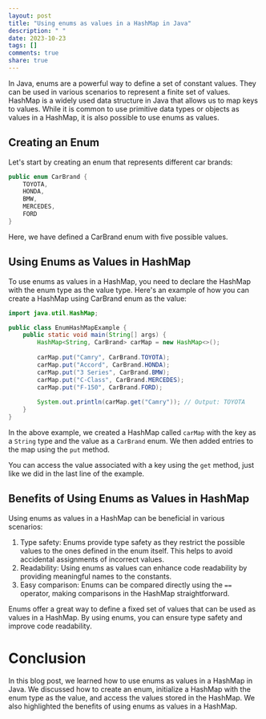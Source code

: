 ```yaml
---
layout: post
title: "Using enums as values in a HashMap in Java"
description: " "
date: 2023-10-23
tags: []
comments: true
share: true
---
```


In Java, enums are a powerful way to define a set of constant values. They can be used in various scenarios to represent a finite set of values. HashMap is a widely used data structure in Java that allows us to map keys to values. While it is common to use primitive data types or objects as values in a HashMap, it is also possible to use enums as values.

## Creating an Enum

Let's start by creating an enum that represents different car brands:

```java
public enum CarBrand {
    TOYOTA,
    HONDA,
    BMW,
    MERCEDES,
    FORD
}
```

Here, we have defined a CarBrand enum with five possible values.

## Using Enums as Values in HashMap

To use enums as values in a HashMap, you need to declare the HashMap with the enum type as the value type. Here's an example of how you can create a HashMap using CarBrand enum as the value:

```java
import java.util.HashMap;

public class EnumHashMapExample {
    public static void main(String[] args) {
        HashMap<String, CarBrand> carMap = new HashMap<>();
        
        carMap.put("Camry", CarBrand.TOYOTA);
        carMap.put("Accord", CarBrand.HONDA);
        carMap.put("3 Series", CarBrand.BMW);
        carMap.put("C-Class", CarBrand.MERCEDES);
        carMap.put("F-150", CarBrand.FORD);
        
        System.out.println(carMap.get("Camry")); // Output: TOYOTA
    }
}
```

In the above example, we created a HashMap called `carMap` with the key as a `String` type and the value as a `CarBrand` enum. We then added entries to the map using the `put` method.

You can access the value associated with a key using the `get` method, just like we did in the last line of the example.

## Benefits of Using Enums as Values in HashMap

Using enums as values in a HashMap can be beneficial in various scenarios:

1. Type safety: Enums provide type safety as they restrict the possible values to the ones defined in the enum itself. This helps to avoid accidental assignments of incorrect values.
2. Readability: Using enums as values can enhance code readability by providing meaningful names to the constants.
3. Easy comparison: Enums can be compared directly using the `==` operator, making comparisons in the HashMap straightforward.

Enums offer a great way to define a fixed set of values that can be used as values in a HashMap. By using enums, you can ensure type safety and improve code readability.

# Conclusion

In this blog post, we learned how to use enums as values in a HashMap in Java. We discussed how to create an enum, initialize a HashMap with the enum type as the value, and access the values stored in the HashMap. We also highlighted the benefits of using enums as values in a HashMap.